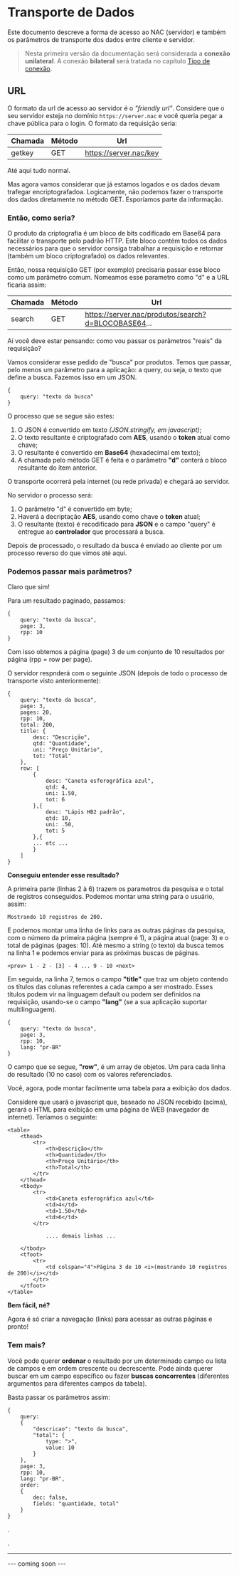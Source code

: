 # Transporte de Dados

Este documento descreve a forma de acesso ao NAC (servidor) e também os parâmetros de transporte dos dados entre cliente e servidor.

>Nesta primeira versão da documentação será considerada a **conexão unilateral**. A conexão **bilateral** será tratada no capítulo [Tipo de conexão](https://github.com/w5team/NAC/blob/master/doc/tipoconexao.md).

## URL
O formato da url de acesso ao servidor é o *"friendly url"*. Considere que o seu servidor esteja no domínio ```https://server.nac``` e você queria pegar a chave pública para o login. O formato da requisição seria:

Chamada|Método|Url
---|---|---
getkey|GET|https://server.nac/key

Até aqui tudo normal. 

Mas agora vamos considerar que já estamos logados e os dados devam trafegar encriptografadoa. Logicamente, não podemos fazer o transporte dos dados diretamente no método GET. Esporíamos parte da informação.

### Então, como seria?

O produto da criptografia é um bloco de bits codificado em Base64 para facilitar o transporte pelo padrão HTTP. Este bloco contém todos os dados necessários para que o servidor consiga trabalhar a requisição e retornar (também um bloco criptografado) os dados relevantes.

Então, nossa requisição GET (por exemplo) precisaria passar esse bloco como um parâmetro comum. Nomeamos esse parametro como "d" e a URL ficaria assim:

Chamada|Método|Url
-|-|-
search|GET|https://server.nac/produtos/search?d=BLOCOBASE64...

Aí você deve estar pensando: como vou passar os parâmetros "reais" da requisição?

Vamos considerar esse pedido de "busca" por produtos. Temos que passar, pelo menos um parâmetro para a aplicação: a query, ou seja, o texto que define a busca. Fazemos isso em um JSON.

```
{
	query: "texto da busca"
}
```
O processo que se segue são estes:

1. O JSON é convertido em texto *(JSON.stringify, em javascript)*;
2. O texto resultante é criptografado com **AES**, usando o **token** atual como chave;
3. O resultante é convertido em **Base64** (hexadecimal em texto);
4. A chamada pelo método GET é feita e o parâmetro **"d"** conterá o bloco resultante do ítem anterior.

O transporte ocorrerá pela internet (ou rede privada) e chegará ao servidor.

No servidor o processo será:

1. O parâmetro "d" é convertido em byte;
2. Haverá a decriptação **AES**, usando como chave o **token** atual;
3. O resultante (texto) é recodificado para **JSON** e o campo "query" é entregue ao **controlador** que processará a busca.

Depois de processado, o resultado da busca é enviado ao cliente por um processo reverso do que vimos até aqui.

### Podemos passar mais parâmetros?

Claro que sim!

Para um resultado paginado, passamos:

```
{
	query: "texto da busca",
	page: 3,
	rpp: 10
}
```
Com isso obtemos a página (page) 3 de um conjunto de 10 resultados por página (rpp = row per page).

O servidor respnderá com o seguinte JSON (depois de todo o processo de transporte visto anteriormente):

```
{
	query: "texto da busca",
	page: 3,
	pages: 20,
	rpp: 10,
	total: 200,
	title: {
		desc: "Descrição",
		qtd: "Quantidade",
		uni: "Preço Unitário",
		tot: "Total"
	},
	row: [
		{
			desc: "Caneta esferográfica azul",
			qtd: 4,
			uni: 1.50,
			tot: 6
		},{
			desc: "Lápis HB2 padrão",
			qtd: 10,
			uni: .50,
			tot: 5
		},{		
		... etc ...
		}
	]
}
```

**Conseguiu entender esse resultado?**

A primeira parte (linhas 2 à 6) trazem os parametros da pesquisa e o total de registros conseguidos. Podemos montar uma string para o usuário, assim:

```
Mostrando 10 registros de 200.
```
E podemos montar uma linha de links para as outras páginas da pesquisa, com o número da primeira página (sempre é 1), a página atual (page: 3) e o total de páginas (pages: 10). Até mesmo a string (o texto) da busca temos na linha 1 e podemos enviar para as próximas buscas de páginas.

```
<prev> 1 - 2 - [3] - 4 ... 9 - 10 <next>
```
Em seguida, na linha 7, temos o campo **"title"** que traz um objeto contendo os títulos das colunas referentes a cada campo a ser mostrado. Esses títulos podem vir na linguagem default ou podem ser definidos na requisição, usando-se o campo **"lang"** (se a sua aplicação suportar multilinguagem). 

```
{
	query: "texto da busca",
	page: 3,
	rpp: 10,
	lang: "pr-BR"
}
```
O campo que se segue, **"row"**, é um array de objetos. Um para cada linha do resultado (10 no caso) com os valores referenciados.

Você, agora, pode montar facilmente uma tabela para a exibição dos dados.

Considere que usará o javascript que, baseado no JSON recebido (acima), gerará o HTML para exibição em uma página de WEB (navegador de internet). Teríamos o seguinte:

```
<table>
	<thead>
		<tr>
			<th>Descrição</th>
			<th>Quantidade</th>
			<th>Preço Unitário</th>
			<th>Total</th>
		</tr>
	</thead>
	<tbody>
		<tr>
			<td>Caneta esferográfica azul</td>
			<td>4</td>
			<td>1.50</td>
			<td>6</td>
		</tr>
			
			.... demais linhas ...
			
	</tbody>
	<tfoot>
		<tr>
			<td colspan="4">Página 3 de 10 <i>(mostrando 10 registros de 200)</i></td>
		</tr>
	</tfoot>
</table>
```
**Bem fácil, né?**

Agora é só criar a navegação (links) para acessar as outras páginas e pronto!

### Tem mais?

Você pode querer **ordenar** o resultado por um determinado campo ou lista de campos e em ordem crescente ou decrescente. Pode ainda querer buscar em um campo específico ou fazer **buscas concorrentes** (diferentes argumentos para diferentes campos da tabela).

Basta passar os parâmetros assim:
```
{
	query: 	
	{
		"descricao": "texto da busca",
		"total": {
			type: ">",
			value: 10
		}
	},
	page: 3,
	rpp: 10,
	lang: "pr-BR",
	order: 
	{
		dec: false,
		fields: "quantidade, total"
	}
}
```

.

.

---
--- coming soon ---
